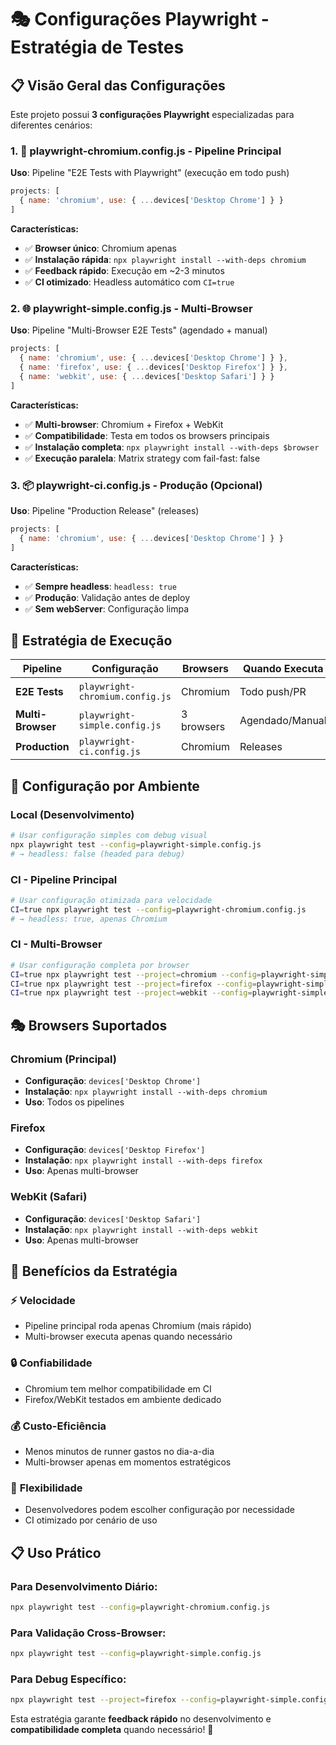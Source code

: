 # 🎭 Configurações Playwright - Estratégia de Testes

## 📋 **Visão Geral das Configurações**

Este projeto possui **3 configurações Playwright** especializadas para diferentes cenários:

### 1. 🚀 **playwright-chromium.config.js** - Pipeline Principal
**Uso**: Pipeline "E2E Tests with Playwright" (execução em todo push)
```javascript
projects: [
  { name: 'chromium', use: { ...devices['Desktop Chrome'] } }
]
```
**Características:**
- ✅ **Browser único**: Chromium apenas
- ✅ **Instalação rápida**: `npx playwright install --with-deps chromium`
- ✅ **Feedback rápido**: Execução em ~2-3 minutos
- ✅ **CI otimizado**: Headless automático com `CI=true`

### 2. 🌐 **playwright-simple.config.js** - Multi-Browser
**Uso**: Pipeline "Multi-Browser E2E Tests" (agendado + manual)
```javascript
projects: [
  { name: 'chromium', use: { ...devices['Desktop Chrome'] } },
  { name: 'firefox', use: { ...devices['Desktop Firefox'] } },
  { name: 'webkit', use: { ...devices['Desktop Safari'] } }
]
```
**Características:**
- ✅ **Multi-browser**: Chromium + Firefox + WebKit
- ✅ **Compatibilidade**: Testa em todos os browsers principais
- ✅ **Instalação completa**: `npx playwright install --with-deps $browser`
- ✅ **Execução paralela**: Matrix strategy com fail-fast: false

### 3. 📦 **playwright-ci.config.js** - Produção (Opcional)
**Uso**: Pipeline "Production Release" (releases)
```javascript
projects: [
  { name: 'chromium', use: { ...devices['Desktop Chrome'] } }
]
```
**Características:**
- ✅ **Sempre headless**: `headless: true`
- ✅ **Produção**: Validação antes de deploy
- ✅ **Sem webServer**: Configuração limpa

## 🎯 **Estratégia de Execução**

| Pipeline | Configuração | Browsers | Quando Executa | Propósito |
|----------|-------------|----------|----------------|-----------|
| **E2E Tests** | `playwright-chromium.config.js` | Chromium | Todo push/PR | Feedback rápido |
| **Multi-Browser** | `playwright-simple.config.js` | 3 browsers | Agendado/Manual | Compatibilidade |
| **Production** | `playwright-ci.config.js` | Chromium | Releases | Validação final |

## 🔧 **Configuração por Ambiente**

### **Local (Desenvolvimento)**
```bash
# Usar configuração simples com debug visual
npx playwright test --config=playwright-simple.config.js
# → headless: false (headed para debug)
```

### **CI - Pipeline Principal**
```bash
# Usar configuração otimizada para velocidade
CI=true npx playwright test --config=playwright-chromium.config.js
# → headless: true, apenas Chromium
```

### **CI - Multi-Browser**
```bash
# Usar configuração completa por browser
CI=true npx playwright test --project=chromium --config=playwright-simple.config.js
CI=true npx playwright test --project=firefox --config=playwright-simple.config.js
CI=true npx playwright test --project=webkit --config=playwright-simple.config.js
```

## 🎭 **Browsers Suportados**

### **Chromium** (Principal)
- **Configuração**: `devices['Desktop Chrome']`
- **Instalação**: `npx playwright install --with-deps chromium`
- **Uso**: Todos os pipelines

### **Firefox**
- **Configuração**: `devices['Desktop Firefox']`
- **Instalação**: `npx playwright install --with-deps firefox`
- **Uso**: Apenas multi-browser

### **WebKit** (Safari)
- **Configuração**: `devices['Desktop Safari']`
- **Instalação**: `npx playwright install --with-deps webkit`
- **Uso**: Apenas multi-browser

## 🚀 **Benefícios da Estratégia**

### ⚡ **Velocidade**
- Pipeline principal roda apenas Chromium (mais rápido)
- Multi-browser executa apenas quando necessário

### 🔒 **Confiabilidade**
- Chromium tem melhor compatibilidade em CI
- Firefox/WebKit testados em ambiente dedicado

### 💰 **Custo-Eficiência**
- Menos minutos de runner gastos no dia-a-dia
- Multi-browser apenas em momentos estratégicos

### 🎯 **Flexibilidade**
- Desenvolvedores podem escolher configuração por necessidade
- CI otimizado por cenário de uso

## 📋 **Uso Prático**

### **Para Desenvolvimento Diário:**
```bash
npx playwright test --config=playwright-chromium.config.js
```

### **Para Validação Cross-Browser:**
```bash
npx playwright test --config=playwright-simple.config.js
```

### **Para Debug Específico:**
```bash
npx playwright test --project=firefox --config=playwright-simple.config.js --headed
```

Esta estratégia garante **feedback rápido** no desenvolvimento e **compatibilidade completa** quando necessário! 🎉